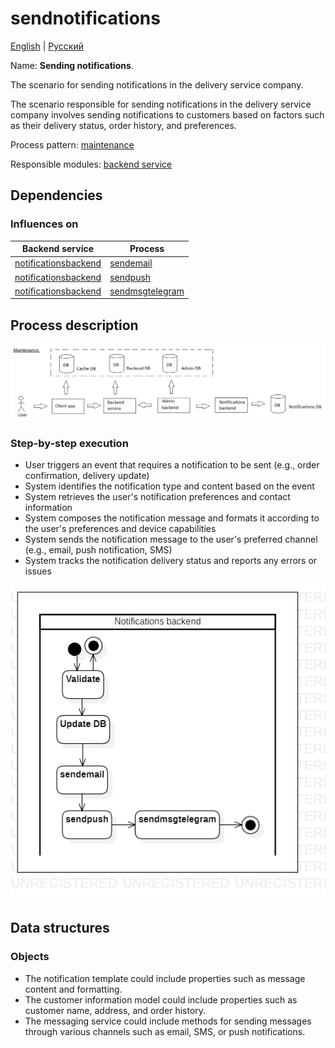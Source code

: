 # sendnotifications

[English](sendnotifications.md) | [Русский](sendnotifications.ru.md)

Name: **Sending notifications**.

The scenario for sending notifications in the delivery service company.

The scenario responsible for sending notifications in the delivery service company involves sending notifications to customers based on factors such as their delivery status, order history, and preferences. 

Process pattern: [maintenance](../../processpatterns/maintenance.md)

Responsible modules: [backend service](../../backend/systembackend.md)

## Dependencies

### Influences on

| Backend service | Process |
| --- | ---- |
| [notificationsbackend](../../backend/notificationsbackend.md) | [sendemail](../notificationsbackend/sendemail.md) |
| [notificationsbackend](../../backend/notificationsbackend.md) | [sendpush](../notificationsbackend/sendpush.md) |
| [notificationsbackend](../../backend/notificationsbackend.md) | [sendmsgtelegram](../notificationsbackend/sendmsgtelegram.md) |

## Process description

![maintenance_overall](../../img/processpatterns/maintenance_overall.png)

### Step-by-step execution

- User triggers an event that requires a notification to be sent (e.g., order confirmation, delivery update)
- System identifies the notification type and content based on the event
- System retrieves the user's notification preferences and contact information
- System composes the notification message and formats it according to the user's preferences and device capabilities
- System sends the notification message to the user's preferred channel (e.g., email, push notification, SMS)
- System tracks the notification delivery status and reports any errors or issues

![notificationsbackend.sendnotifications](../../img/activitydiagrams/notificationsbackend.sendnotifications.png)

## Data structures

### Objects 

- The notification template could include properties such as message content and formatting. 
- The customer information model could include properties such as customer name, address, and order history. 
- The messaging service could include methods for sending messages through various channels such as email, SMS, or push notifications.
